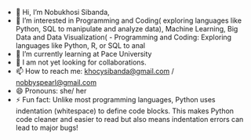 - 👋 Hi, I’m Nobukhosi Sibanda, 
- 👀 I’m interested in Programming and Coding( exploring languages like Python, SQL to manipulate and analyze data), Machine Learning, Big Data and Data Visualization( - Programming and Coding: Exploring languages like Python, R, or SQL to anal 
- 🌱 I’m currently learning at Pace University
- 💞️ I am not yet looking for collaborations.
- 📫 How to reach me: khocysibanda@gmail.com / nobbyspearl@gmail.com
- 😄 Pronouns: she/ her
- ⚡ Fun fact: Unlike most programming languages, Python uses indentation (whitespace) to define code blocks. This makes Python code cleaner and easier to read but also means indentation errors can lead to major bugs!



<!---
Nobby-sibanda/Nobby-sibanda is a ✨ special ✨ repository because its `README.md` (this file) appears on your GitHub profile.
You can click the Preview link to take a look at your changes.
--->
